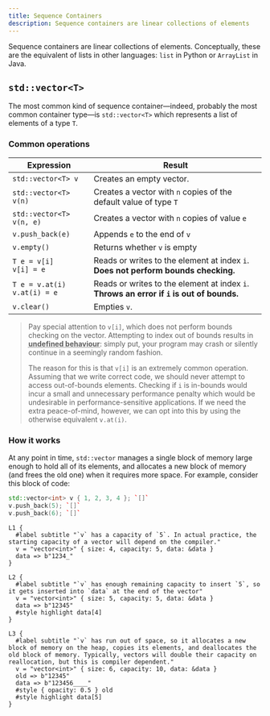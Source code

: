 ```yaml
---
title: Sequence Containers
description: Sequence containers are linear collections of elements
---
```


Sequence containers are linear collections of elements. Conceptually, these are the equivalent of lists in other languages: `list` in Python or `ArrayList` in Java.

## `std::vector<T>`

The most common kind of sequence container—indeed, probably the most common container type—is `std::vector<T>` which represents a list of elements of a type `T`.

### Common operations

| Expression | Result |
|-----------|--------|
| `std::vector<T> v` | Creates an empty vector. |
| `std::vector<T> v(n)` | Creates a vector with `n` copies of the default value of type `T` |
| `std::vector<T> v(n, e)` | Creates a vector with `n` copies of value `e` |
| `v.push_back(e)` | Appends `e` to the end of `v` |
| `v.empty()` | Returns whether `v` is empty |
| `T e = v[i]` <br /> `v[i] = e` | Reads or writes to the element at index `i`. **Does not perform bounds checking.** |
| `T e = v.at(i)` <br /> `v.at(i) = e` | Reads or writes to the element at index `i`. **Throws an error if `i` is out of bounds.** |
| `v.clear()` | Empties `v`. |

> Pay special attention to `v[i]`, which does not perform bounds checking on the vector. Attempting to index out of bounds results in <abbr title="Any attempt to execute code that violates the language's rules or assumptions, leading to unpredictable outcomes ranging from program crashes to seemingly correct behavior">**undefined behaviour**</abbr>: simply put, your program may crash or silently continue in a seemingly random fashion.
>
> The reason for this is that `v[i]` is an extremely common operation. Assuming that we write correct code, we should never attempt to access out-of-bounds elements. Checking if `i` is in-bounds would incur a small and unnecessary performance penalty which would be undesirable in performance-sensitive applications. If we need the extra peace-of-mind, however, we can opt into this by using the otherwise equivalent `v.at(i)`.

### How it works

At any point in time, `std::vector` manages a single block of memory large enough to hold all of its elements, and allocates a new block of memory (and frees the old one) when it requires more space. For example, consider this block of code:

```cpp
std::vector<int> v { 1, 2, 3, 4 }; `[]`
v.push_back(5); `[]`
v.push_back(6); `[]`
```

```memory
L1 {
  #label subtitle "`v` has a capacity of `5`. In actual practice, the starting capacity of a vector will depend on the compiler."
  v = "vector<int>" { size: 4, capacity: 5, data: &data }
  data => b"1234_"
}

L2 {
  #label subtitle "`v` has enough remaining capacity to insert `5`, so it gets inserted into `data` at the end of the vector"
  v = "vector<int>" { size: 5, capacity: 5, data: &data }
  data => b"12345"
  #style highlight data[4]
}

L3 {
  #label subtitle "`v` has run out of space, so it allocates a new block of memory on the heap, copies its elements, and deallocates the old block of memory. Typically, vectors will double their capacity on reallocation, but this is compiler dependent."
  v = "vector<int>" { size: 6, capacity: 10, data: &data }
  old => b"12345"
  data => b"123456____"
  #style { opacity: 0.5 } old
  #style highlight data[5]
}
```